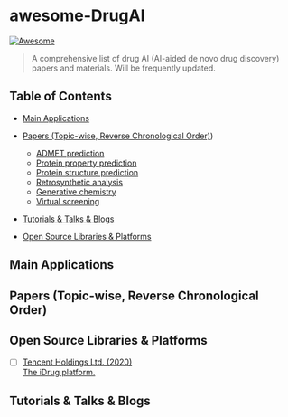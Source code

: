 # awesome-DrugAI
[![Awesome](https://cdn.rawgit.com/sindresorhus/awesome/d7305f38d29fed78fa85652e3a63e154dd8e8829/media/badge.svg)](https://github.com/sindresorhus/awesome#readme)
> A comprehensive list of drug AI (AI-aided de novo drug discovery) papers and materials. Will be frequently updated.


## Table of Contents
- [Main Applications](#Main-applications)
- [Papers (Topic-wise, Reverse Chronological Order)](#papers-topic-wise-reverse-chronological-order))
    - [ADMET prediction](#ADMET-prediction)
    - [Protein property prediction](#Protein-property-prediction)
    - [Protein structure prediction](#Protein-structure-prediction)
    - [Retrosynthetic analysis](#Retrosynthetic-analysis)
    - [Generative chemistry](#Generative-chemistry)
    - [Virtual screening](#Virtual-screening)

- [Tutorials & Talks & Blogs](#tutorials--talks--blogs)
- [Open Source Libraries & Platforms](#open-source-libraries-platforms)

## Main Applications

## Papers (Topic-wise, Reverse Chronological Order)

## Open Source Libraries & Platforms

- [ ] [Tencent Holdings Ltd. (2020)\
The iDrug platform.](https://drug.ai.tencent.com/en)


## Tutorials & Talks & Blogs
